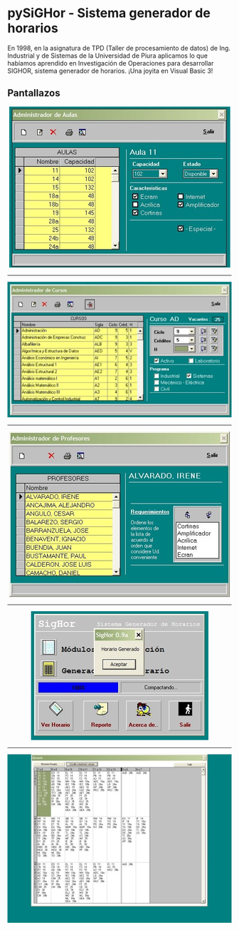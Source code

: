 # pySiGHor - Sistema generador de horarios

En 1998, en la asignatura de TPD (Taller de procesamiento de datos) de Ing. Industrial y de Sistemas de la 
Universidad de Piura aplicamos lo que habíamos aprendido en Investigación de Operaciones para desarrollar SIGHOR, sistema generador de horarios. ¡Una joyita en Visual Basic 3!

## Pantallazos

<div align=center>

![](/images/F8zDugwX0AArV7H.jpeg)

---

![](/images/F8zDzlZXQAAe-o8.jpeg)

---

![](/images/F8zDw0CWEAADw8U.jpeg)

---

![](/images/F8zD4afXAAIsnGn.jpeg)

---

![](/images/F8zD2blXAAArega.jpeg)

</div>
